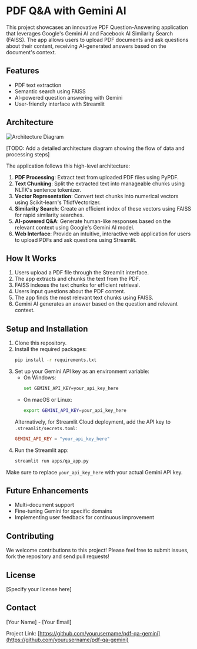 # PDF Q&A with Gemini AI

This project showcases an innovative PDF Question-Answering application that leverages Google's Gemini AI and Facebook AI Similarity Search (FAISS). The app allows users to upload PDF documents and ask questions about their content, receiving AI-generated answers based on the document's context.

## Features

- PDF text extraction
- Semantic search using FAISS
- AI-powered question answering with Gemini
- User-friendly interface with Streamlit

## Architecture

![Architecture Diagram](path/to/architecture_diagram.png)

[TODO: Add a detailed architecture diagram showing the flow of data and processing steps]

The application follows this high-level architecture:

1. **PDF Processing**: Extract text from uploaded PDF files using PyPDF.
2. **Text Chunking**: Split the extracted text into manageable chunks using NLTK's sentence tokenizer.
3. **Vector Representation**: Convert text chunks into numerical vectors using Scikit-learn's TfidfVectorizer.
4. **Similarity Search**: Create an efficient index of these vectors using FAISS for rapid similarity searches.
5. **AI-powered Q&A**: Generate human-like responses based on the relevant context using Google's Gemini AI model.
6. **Web Interface**: Provide an intuitive, interactive web application for users to upload PDFs and ask questions using Streamlit.

## How It Works

1. Users upload a PDF file through the Streamlit interface.
2. The app extracts and chunks the text from the PDF.
3. FAISS indexes the text chunks for efficient retrieval.
4. Users input questions about the PDF content.
5. The app finds the most relevant text chunks using FAISS.
6. Gemini AI generates an answer based on the question and relevant context.

## Setup and Installation

1. Clone this repository.
2. Install the required packages:
   ```bash
   pip install -r requirements.txt
   ```
3. Set up your Gemini API key as an environment variable:
   - On Windows:
     ```bash
     set GEMINI_API_KEY=your_api_key_here
     ```
   - On macOS or Linux:
     ```bash
     export GEMINI_API_KEY=your_api_key_here
     ```
   Alternatively, for Streamlit Cloud deployment, add the API key to `.streamlit/secrets.toml`:
   ```toml
   GEMINI_API_KEY = "your_api_key_here"
   ```
4. Run the Streamlit app:
   ```bash
   streamlit run apps/qa_app.py
   ```

Make sure to replace `your_api_key_here` with your actual Gemini API key.

## Future Enhancements

- Multi-document support
- Fine-tuning Gemini for specific domains
- Implementing user feedback for continuous improvement

## Contributing

We welcome contributions to this project! Please feel free to submit issues, fork the repository and send pull requests!

## License

[Specify your license here]

## Contact

[Your Name] - [Your Email]

Project Link: [https://github.com/yourusername/pdf-qa-gemini](https://github.com/yourusername/pdf-qa-gemini)
